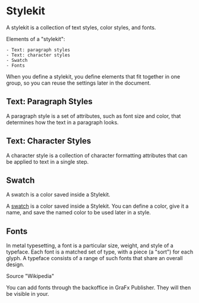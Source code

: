 # Stylekit

A stylekit is a collection of text styles, color styles, and fonts.

Elements of a "stylekit":

	- Text: paragraph styles
	- Text: character styles
	- Swatch
	- Fonts

When you define a stylekit, you define elements that fit together in one group, so you can reuse the settings later in the document.

## Text: Paragraph Styles

A paragraph style is a set of attributes, such as font size and color, that determines how the text in a paragraph looks.

## Text: Character Styles

A character style is a collection of character formatting attributes that can be applied to text in a single step.

## Swatch

A swatch is a color saved inside a Stylekit.

A [swatch](/GraFx-Studio/guides/swatches/) is a color saved inside a Stylekit. You can define a color, give it a name, and save the named color to be used later in a style.

## Fonts

In metal typesetting, a font is a particular size, weight, and style of a typeface. Each font is a matched set of type, with a piece (a "sort") for each glyph. A typeface consists of a range of such fonts that share an overall design.

Source "Wikipedia"

You can add fonts through the backoffice in GraFx Publisher. They will then be visible in your.